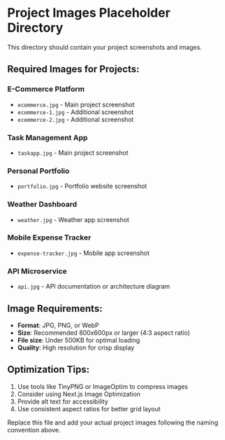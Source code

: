 # Project Images Placeholder Directory

This directory should contain your project screenshots and images.

## Required Images for Projects:

### E-Commerce Platform
- `ecommerce.jpg` - Main project screenshot
- `ecommerce-1.jpg` - Additional screenshot
- `ecommerce-2.jpg` - Additional screenshot

### Task Management App
- `taskapp.jpg` - Main project screenshot

### Personal Portfolio
- `portfolio.jpg` - Portfolio website screenshot

### Weather Dashboard
- `weather.jpg` - Weather app screenshot

### Mobile Expense Tracker
- `expense-tracker.jpg` - Mobile app screenshot

### API Microservice
- `api.jpg` - API documentation or architecture diagram

## Image Requirements:
- **Format**: JPG, PNG, or WebP
- **Size**: Recommended 800x600px or larger (4:3 aspect ratio)
- **File size**: Under 500KB for optimal loading
- **Quality**: High resolution for crisp display

## Optimization Tips:
1. Use tools like TinyPNG or ImageOptim to compress images
2. Consider using Next.js Image Optimization
3. Provide alt text for accessibility
4. Use consistent aspect ratios for better grid layout

Replace this file and add your actual project images following the naming convention above. 